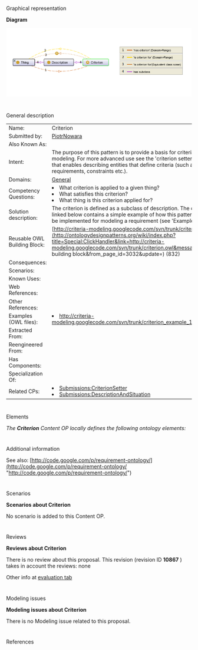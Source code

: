 # 

 Graphical representation



__Diagram__ 





[![Image:Criterion.png](./Criterion.png)](../Image/Criterion.png.md "Image:Criterion.png")





# 

 General description




|  |  |
| --- | --- |
|  Name:  |  Criterion  |
|  Submitted by:  | [PiotrNowara](../User/PiotrNowara.md "User:PiotrNowara")  |
|  Also Known As:  |  |
|  Intent:  |  The purpose of this pattern is to provide a basis for criteria modeling. For more advanced use see the 'criterion setter' pattern that enables describing entities that define criteria (such as requirements, constraints etc.).  |
|  Domains:  | [General](../Community/General.md "Community:General")  |
|  Competency Questions:  | <li>       What criterion is applied to a given thing?      </li><li>       What satisfies this criterion?      </li><li>       What thing is this criterion applied for?      </li> |
|  Solution description:  |  The criterion is defined as a subclass of description. The owl file linked below contains a simple example of how this pattern could be implemented for modeling a requirement (see 'Examples').  |
|  Reusable OWL Building Block:  | [http://criteria-modeling.googlecode.com/svn/trunk/criterion.owl](http://ontologydesignpatterns.org/wiki/index.php?title=Special:ClickHandler&link=http://criteria-modeling.googlecode.com/svn/trunk/criterion.owl&message=OWL building block&from_page_id=3032&update=)  (832)  |
|  Consequences:  |  |
|  Scenarios:  |  |
|  Known Uses:  |  |
|  Web References:  |  |
|  Other References:  |  |
|  Examples (OWL files):  | <li><a class="external free" href="http://criteria-modeling.googlecode.com/svn/trunk/criterion_example_1.owl" rel="nofollow" title="http://criteria-modeling.googlecode.com/svn/trunk/criterion_example_1.owl">        http://criteria-modeling.googlecode.com/svn/trunk/criterion_example_1.owl       </a></li> |
|  Extracted From:  |  |
|  Reengineered From:  |  |
|  Has Components:  |  |
|  Specialization Of:  |  |
|  Related CPs:  | <li><a href="../CriterionSetter/CriterionSetter.md" title="Submissions:CriterionSetter">        Submissions:CriterionSetter       </a></li><li><a href="../DescriptionAndSituation/DescriptionAndSituation.md" title="Submissions:DescriptionAndSituation">        Submissions:DescriptionAndSituation       </a></li> |



  





# 

 Elements



_The
 __Criterion__ 
 Content OP locally defines the following ontology elements:_ 




# 

 Additional information



 See also:
 [http://code.google.com/p/requirement-ontology/](http://code.google.com/p/requirement-ontology/ "http://code.google.com/p/requirement-ontology/") 




# 

 Scenarios




__Scenarios about Criterion__ 


 No scenario is added to this Content OP.
 




# 

 Reviews




__Reviews about Criterion__ 


 There is no review about this proposal.
This revision (revision ID
 __10867__ 
 ) takes in account the reviews: none
 



 Other info at
 [evaluation tab](http://ontologydesignpatterns.org/wiki/index.php?title=Submissions:Criterion&action=evaluation "http://ontologydesignpatterns.org/wiki/index.php?title=Submissions:Criterion&action=evaluation") 





  





# 

 Modeling issues




__Modeling issues about Criterion__ 


 There is no Modeling issue related to this proposal.
 




  





# 

 References